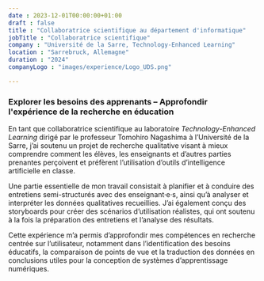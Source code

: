 ```yaml
---
date : 2023-12-01T00:00:00+01:00
draft : false
title : "Collaboratrice scientifique au département d'informatique"
jobTitle : "Collaboratrice scientifique"
company : "Université de la Sarre, Technology-Enhanced Learning"
location : "Sarrebruck, Allemagne"
duration : "2024"
companyLogo : "images/experience/Logo_UDS.png"

---
```

### Explorer les besoins des apprenants – Approfondir l'expérience de la recherche en éducation

En tant que collaboratrice scientifique au laboratoire *Technology-Enhanced Learning* dirigé par le professeur Tomohiro Nagashima à l’Université de la Sarre, j’ai soutenu un projet de recherche qualitative visant à mieux comprendre comment les élèves, les enseignants et d’autres parties prenantes perçoivent et préfèrent l’utilisation d’outils d’intelligence artificielle en classe. 

Une partie essentielle de mon travail consistait à planifier et à conduire des entretiens semi-structurés avec des enseignant·e·s, ainsi qu’à analyser et interpréter les données qualitatives recueillies. J’ai également conçu des storyboards pour créer des scénarios d’utilisation réalistes, qui ont soutenu à la fois la préparation des entretiens et l’analyse des résultats. 

Cette expérience m’a permis d’approfondir mes compétences en recherche centrée sur l’utilisateur, notamment dans l’identification des besoins éducatifs, la comparaison de points de vue et la traduction des données en conclusions utiles pour la conception de systèmes d’apprentissage numériques.
